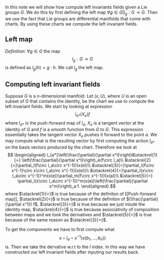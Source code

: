 In this note we will show how compute left invariants fields given a Lie groups $G$. We do this by first defining the left map $\forall g\in G|l_g:G\rightarrow G$. Then we use the fact that Lie groups are differential manifolds that come with charts. By using these charts we compute the left invariant fields.

## Left map
*Definition:* $\forall g\in G$ the map
	$$l_g:G\rightarrow G$$
is defined as $l_g(h)=g\cdot h$. We call $l_g$ the left map.

## Computing left invariant fields
Suppose $G$ is a $n$-dimensional manifold. Let $(x,U)$, where $U$ is an open subset of $G$ that contains the identity, be the chart we use to compute the left invariant fields. We start by looking at expression 
$$
l_{a*}(X_e)f
$$
where $l_{a*}$ is the push-forward map of $l_a$, $X_e$ is a tangent vector at the identity of $G$ and $f$ is a smooth function from $G$ to $G$. This expression essentially takes the tangent vector $X_e$ pushes it forward to the point $a$. We may compute what is the resulting vector by first computing the action $l_{a*}$ on the basis vectors produced by the chart. Therefore we look at 
$$
\begin{aligned}
l_{a*}\left(\frac{\partial}{\partial x^l}\right)&\stackrel{1}{=} \left(\frac{\partial}{\partial x^l}\right)_e(f\circ l_a)\\
&\stackrel{2}{=}\partial_l(f\circ l_a\circ x^{-1})(x(e))\\
&\stackrel{3}{=}\partial_l(f\circ x^{-1}\circ x\circ l_a\circ x^{-1})(x(e))\\
&\stackrel{4}{=}\partial_l(x\circ l_a\circ x^{-1})^m(x(e))\partial_m(f\circ x^{-1})(x(a))\\
&\stackrel{5}{=} \partial_l(x\circ l_a\circ x^{-1})^m(x(e))\left(\frac{\partial}{\partial x^m}\right)_a f.
\end{aligned}
$$
 where $\stackrel{1}{=}$ is true because of the definiton of [[Push-forward map]], $\stackrel{2}{=}$ is true because of the definiton of $(\frac{\partial}{\partial x^1}) f$, $\stackrel{3}{=}$ is true because we just inlude the identity map, $\stackrel{4}{=}$ is true because associativity of composition between maps and we took the derivatives and $\stackrel{5}{=}$ is true because of the same reason as $\stackrel{3}{=}$. 

To get the components we have to first compute what 
$$
x\circ l_a\circ x^{-1}(x(b_1,...,b_n))
$$
is. Then we take the dervative w.r.t to the $l$ index. In this way we have constructed our left invariant fields after inputing our results back.
